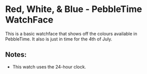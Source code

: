 # Red, White, & Blue - PebbleTime WatchFace

This is a basic watchface that shows off the colours available in PebbleTime. It also is just in time for the 4th of July.

## Notes:
* This watch uses the 24-hour clock.
